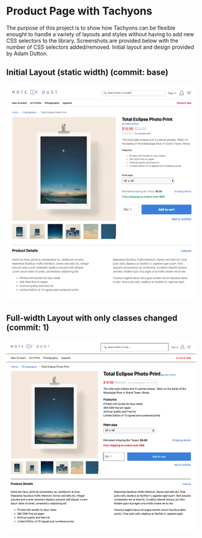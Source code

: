 Product Page with Tachyons
======

The purpose of this project is to show how Tachyons can be flexible enought to handle a variety of layouts and styles without having to add new CSS selectors to the library. Screenshots are provided below with the number of CSS selectors added/removed. Initial layout and design provided by Adam Dutton.

Initial Layout (static width) (commit: base)
------
![Original layout provided by Adam Dutton](screens/product-details-1.png "Original layout provided by Adam Dutton")

Full-width Layout with only classes changed (commit: 1)
------
![Original layout provided by Adam Dutton](screens/product-details-2.png "")